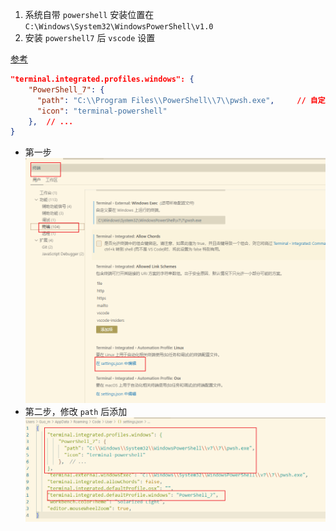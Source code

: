 1.  系统自带 `powershell` 安装位置在
`C:\Windows\System32\WindowsPowerShell\v1.0`
2. 安装 `powershell7` 后 `vscode` 设置

[参考](https://stackoverflow.com/questions/73845252/new-way-to-specify-powershell-7-in-visual-studio-code/77971795#77971795)
``` json
"terminal.integrated.profiles.windows": {
    "PowerShell_7": {
      "path": "C:\\Program Files\\PowerShell\\7\\pwsh.exe",     // 自定义安装的位置
      "icon": "terminal-powershell"
    },  // ...
}

```

- 第一步 
![1](./assets/1.png)
- 第二步，修改 `path` 后添加
![1](./assets/2.png)